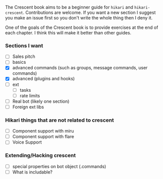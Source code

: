 The Crescent book aims to be a beginner guide for `hikari` and `hikari-crescent`.
Contributions are welcome. If you want a new section I suggest you make an issue first
so you don't write the whole thing then I deny it.

One of the goals of the Crescent book is to provide exercises at the end of each chapter.
I think this will make it better than other guides.

### Sections I want

- [ ] Sales pitch
- [ ] basics
- [x] advanced commands (such as groups, message commands, user commands)
- [x] advanced (plugins and hooks)
- [ ] ext
    - [ ] tasks
    - [ ] rate limits
- [ ] Real bot (likely one section)
- [ ] Foreign ext libs

### Hikari things that are not related to crescent
- [ ] Component support with miru
- [ ] Component support with flare
- [ ] Voice Support

### Extending/Hacking crescent
- [ ] special properties on bot object (.commands)
- [ ] What is includable?
